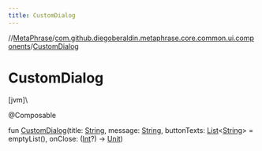 ```yaml
---
title: CustomDialog
---
```

//[MetaPhrase](../../index.html)/[com.github.diegoberaldin.metaphrase.core.common.ui.components](index.html)/[CustomDialog](-custom-dialog.html)



# CustomDialog



[jvm]\




@Composable



fun [CustomDialog](-custom-dialog.html)(title: [String](https://kotlinlang.org/api/latest/jvm/stdlib/kotlin/-string/index.html), message: [String](https://kotlinlang.org/api/latest/jvm/stdlib/kotlin/-string/index.html), buttonTexts: [List](https://kotlinlang.org/api/latest/jvm/stdlib/kotlin.collections/-list/index.html)&lt;[String](https://kotlinlang.org/api/latest/jvm/stdlib/kotlin/-string/index.html)&gt; = emptyList(), onClose: ([Int](https://kotlinlang.org/api/latest/jvm/stdlib/kotlin/-int/index.html)?) -&gt; [Unit](https://kotlinlang.org/api/latest/jvm/stdlib/kotlin/-unit/index.html))




